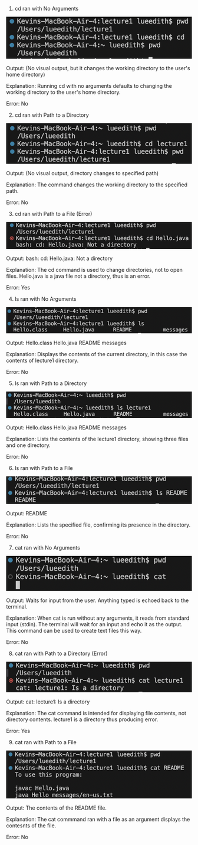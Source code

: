 1. cd ran with No Arguments

  ![Image](1.png)
  
  Output: (No visual output, but it changes the working directory to the user's home directory)
  
  Explanation: Running cd with no arguments defaults to changing the working directory to the user's home directory.
  
  Error: No

2. cd ran with Path to a Directory

  ![Image](2.png)
  
  Output: (No visual output, directory changes to specified path)
  
  Explanation: The command changes the working directory to the specified path.
  
  Error: No
  
3. cd ran with Path to a File (Error)

  ![Image](3.png)
  
  Output: bash: cd: Hello.java: Not a directory
  
  Explanation: The cd command is used to change directories, not to open files. Hello.java is a java file not a directory, thus is an error.
  
  Error: Yes
  
4. ls ran with No Arguments

  ![Image](4.png)
  
  Output: Hello.class Hello.java README messages
  
  Explanation: Displays the contents of the current directory, in this case the contents of lecture1 directory.
  
  Error: No

5. ls ran with Path to a Directory

  ![Image](5.png)
  
  Output: Hello.class Hello.java README messages
  
  Explanation: Lists the contents of the lecture1 directory, showing three files and one directory.
  
  Error: No

6. ls ran with Path to a File

  ![Image](6.png)
  
  Output: README
  
  Explanation: Lists the specified file, confirming its presence in the directory.
  
  Error: No

7. cat ran with No Arguments

  ![Image](7.png)
  
  Output: Waits for input from the user. Anything typed is echoed back to the terminal.
  
  Explanation: When cat is run without any arguments, it reads from standard input (stdin). The terminal will wait for an input and echo it as the output. This command can be used to create text files this way.
  
  Error: No

8. cat ran with Path to a Directory (Error)

  ![Image](8.png)
  
  Output: cat: lecture1: Is a directory
  
  Explanation: The cat command is intended for displaying file contents, not directory contents. lecture1 is a directory thus producing error.
  
  Error: Yes

9. cat ran with Path to a File

  ![Image](9.png)
  
  Output: The contents of the README file.
  
  Explanation: The cat commmand ran with a file as an argument displays the contesnts of the file.
  
  Error: No
  
